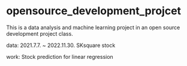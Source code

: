 # opensource_development_projcet
This is a data analysis and machine learning project in an open source development project class.

data: 2021.7.7. ~ 2022.11.30. SKsquare stock

work: Stock prediction for linear regression
